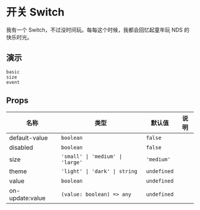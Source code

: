 # 开关 Switch

我有一个 Switch，不过没时间玩。每每这个时候，我都会回忆起童年玩 NDS 的快乐时光。

## 演示

```demo
basic
size
event
```

## Props

| 名称            | 类型                             | 默认值      | 说明 |
| --------------- | -------------------------------- | ----------- | ---- |
| default-value   | `boolean`                        | `false`     |      |
| disabled        | `boolean`                        | `false`     |      |
| size            | `'small' \| 'medium' \| 'large'` | `'medium'`  |      |
| theme           | `'light' \| 'dark' \| string`    | `undefined` |      |
| value           | `boolean`                        | `undefined` |      |
| on-update:value | `(value: boolean) => any`        | `undefined` |      |
